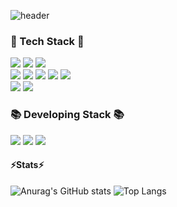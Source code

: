 ![header](https://capsule-render.vercel.app/api?type=waving&color=0:4A8DFF,100:FFE87B&text=Welcome%20👋&animation=twinkling&fontColor=FFFFFF&fontSize=35&height=250)


### 🚀 Tech Stack 🚀
<div width="100%">
  <img src="https://img.shields.io/badge/html-E34F26?style=for-the-badge&logo=html5&logoColor=white">
  <img src="https://img.shields.io/badge/css-1572B6?style=for-the-badge&logo=css3&logoColor=white">
  <img src="https://img.shields.io/badge/javascript-F7DF1E?style=for-the-badge&logo=javascript&logoColor=black">
  <br>
  <img src="https://img.shields.io/badge/Python-3776AB?style=for-the-badge&logo=python&logoColor=white">
  <img src="https://img.shields.io/badge/JAVA-007396?style=for-the-badge&logo=openjdk&logoColor=white">
  <img src="https://img.shields.io/badge/Spring-6DB33F?style=for-the-badge&logo=spring&logoColor=white"> 
  <img src="https://img.shields.io/badge/SpringBoot-6DB33F?style=for-the-badge&logo=springboot&logoColor=white"> 
  <img src="https://img.shields.io/badge/mysql-4479A1?style=for-the-badge&logo=mysql&logoColor=white">
  <br>
  
  <img src="https://img.shields.io/badge/github-181717?style=for-the-badge&logo=github&logoColor=white">
  <img src="https://img.shields.io/badge/Notion-000000?style=for-the-badge&logo=notion&logoColor=white"/>
</div>
 
### 📚 Developing Stack 📚
<div width="100%">
  <img src="https://img.shields.io/badge/Spring Security-6DB33F?style=for-the-badge&logo=springsecurity&logoColor=white"/>
  <img src="https://img.shields.io/badge/Docker-2496ED?style=for-the-badge&logo=docker&logoColor=white"/>
  <img src="https://img.shields.io/badge/amazon aws-232F3E?style=for-the-badge&logo=amazonwebservices&logoColor=white"/>
</div>

#### ⚡Stats⚡
![Anurag's GitHub stats](https://github-readme-stats.vercel.app/api?username=leevigong&show_icons=true&count_private=true)
![Top Langs](https://github-readme-stats.vercel.app/api/top-langs/?username=leevigong&layout=compact)

<!--

<img src="https://img.shields.io/badge/Linux-FCC624?style=for-the-badge&logo=linux&logoColor=black"/>
![header](https://capsule-render.vercel.app/api?type=venom&color=timeGradient&text=Welcome%20👋&fontSize=35&fontAlignY=40&height=250&fontColor=000000)
<img src="https://github-readme-stats.vercel.app/api/top-langs/?username=leevigong&layout=compact">

![Top Langs](https://github-readme-stats.vercel.app/api/top-langs/?username=leevigong&layout=compact)
![Anurag's GitHub stats](https://github-readme-stats.vercel.app/api?username=leevigong&show_icons=true&theme=radical)

<img src="https://github-readme-stats.vercel.app/api?username=leevigong&show_icons=true">
**leevigong/leevigong** is a ✨ _special_ ✨ repository because its `README.md` (this file) appears on your GitHub profile.

Here are some ideas to get you started:

- 🔭 I’m currently working on ...
- 🌱 I’m currently learning ...
- 👯 I’m looking to collaborate on ...
- 🤔 I’m looking for help with ...
- 💬 Ask me about ...
- 📫 How to reach me: ...
- 😄 Pronouns: ...
- ⚡ Fun fact: ...
-->
